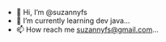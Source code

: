 - 👋 Hi, I’m @suzannyfs
- 🌱 I’m currently learning dev java...
- 📫 How reach me suzannyfs@gmail.com...

<!---
suzannyfs/suzannyfs is a ✨ special ✨ repository because its `README.md` (this file) appears on your GitHub profile.
You can click the Preview link to take a look at your changes.
--->
